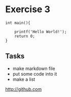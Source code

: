 # Exercise 3

 

	int main(){
	
		printf('Hello World!');
		return 0;
	}



## Tasks

- make markdown file
- put some code into it
- make a list 


http://github.com 

